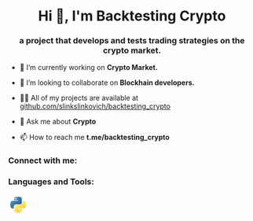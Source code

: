 <h1 align="center">Hi 👋, I'm Backtesting Crypto</h1>
<h3 align="center">a project that develops and tests trading strategies on the crypto market.</h3>

- 🔭 I’m currently working on **Crypto Market.**

- 👯 I’m looking to collaborate on **Blockhain developers.**

- 👨‍💻 All of my projects are available at [github.com/slinkslinkovich/backtesting_crypto](github.com/slinkslinkovich/backtesting_crypto)

- 💬 Ask me about **Crypto**

- 📫 How to reach me **t.me/backtesting_crypto**

<h3 align="left">Connect with me:</h3>
<p align="left">
</p>

<h3 align="left">Languages and Tools:</h3>
<p align="left"> <a href="https://www.python.org" target="_blank" rel="noreferrer"> <img src="https://raw.githubusercontent.com/devicons/devicon/master/icons/python/python-original.svg" alt="python" width="40" height="40"/> </a> </p>
